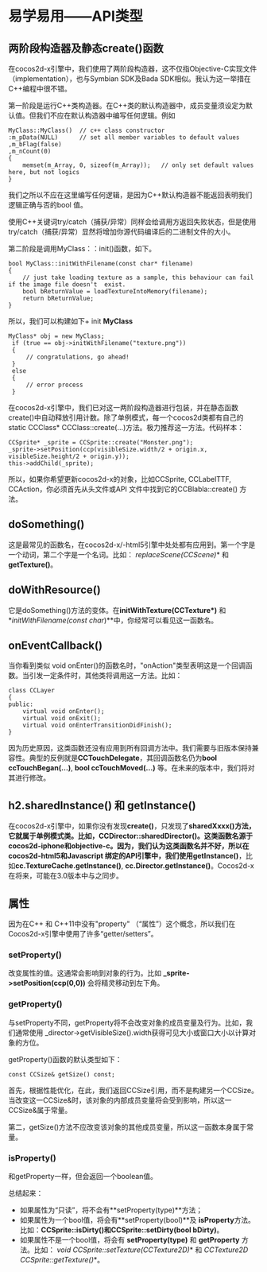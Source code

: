 # 易学易用——API类型

## 两阶段构造器及静态create()函数

在cocos2d-x引擎中，我们使用了两阶段构造器，这不仅指Objective-C实现文件（implementation），也与Symbian SDK及Bada SDK相似。我认为这一举措在C++编程中很不错。第一阶段是运行C++类构造器。在C++类的默认构造器中，成员变量须设定为默认值。但我们不应在默认构造器中编写任何逻辑。例如

```
MyClass::MyClass()  // c++ class constructor:m_pData(NULL)      // set all member variables to default values,m_bFlag(false),m_nCount(0){    memset(m_Array, 0, sizeof(m_Array));   // only set default values here, but not logics}
```

我们之所以不应在这里编写任何逻辑，是因为C++默认构造器不能返回表明我们逻辑正确与否的bool 值。使用C++关键词try/catch（捕获/异常）同样会给调用方返回失败状态，但是使用try/catch（捕获/异常）显然将增加你源代码编译后的二进制文件的大小。第二阶段是调用MyClass：：init()函数，如下。
```
bool MyClass::initWithFilename(const char* filename){    // just take loading texture as a sample, this behaviour can fail if the image file doesn't  exist.     bool bReturnValue = loadTextureIntoMemory(filename);      return bReturnValue;}```所以，我们可以构建如下+ init **MyClass**
```
MyClass* obj = new MyClass; if (true == obj->initWithFilename("texture.png")) {     // congratulations, go ahead! } else {     // error process }```

在cocos2d-x引擎中，我们已对这一两阶段构造器进行包装，并在静态函数create()中自动释放引用计数。除了单例模式，每一个cocos2d类都有自己的static CCClass* CCClass::create(...)方法。极力推荐这一方法。代码样本：

```CCSprite* _sprite = CCSprite::create("Monster.png");_sprite->setPosition(ccp(visibleSize.width/2 + origin.x, visibleSize.height/2 + origin.y));this->addChild(_sprite);```
所以，如果你希望更新cocos2d-x的对象，比如CCSprite, CCLabelTTF, CCAction，你必须首先从头文件或API 文件中找到它的CCBlabla::create() 方法。

## doSomething()

这是最常见的函数名，在cocos2d-x/-html5引擎中处处都有应用到。第一个字是一个动词，第二个字是一个名词。比如： **replaceScene(CCScene*)** 和 **getTexture()**。

## doWithResource()它是doSomething()方法的变体。在**initWithTexture(CCTexture*)** 和 **initWithFilename(const char*)**中，你经常可以看见这一函数名。## onEventCallback()
当你看到类似 void onEnter()的函数名时，"onAction"类型表明这是一个回调函数。当引发一定条件时，其他类将调用这一方法。比如：
```
class CCLayer{public:    virtual void onEnter();    virtual void onExit();    virtual void onEnterTransitionDidFinish();}```
因为历史原因，这类函数还没有应用到所有回调方法中。我们需要与旧版本保持兼容性。典型的反例就是**CCTouchDelegate**，其回调函数名仍为**bool ccTouchBegan(…)**, **bool ccTouchMoved(…)** 等。在未来的版本中，我们将对其进行修改。
## h2.sharedInstance() 和 getInstance()在cocos2d-x引擎中，如果你没有发现**create()**，只发现了**sharedXxxx()**方法，它就属于单例模式类。比如，**CCDirector::sharedDirector()**。这类函数名源于cocos2d-iphone和objective-c。因为，我们认为这类函数名并不好，所以在cocos2d-html5和Javascript 绑定的API引擎中，我们使用**getInstance()**，比如**cc.TextureCache.getInstance()**, **cc.Director.getInstance()**。Cocos2d-x在将来，可能在3.0版本中与之同步。## 属性

因为在C++ 和 C++11中没有"property" （“属性”）这个概念，所以我们在Cocos2d-x引擎中使用了许多“getter/setters”。
### setProperty()

改变属性的值。这通常会影响到对象的行为。比如 **_sprite->setPosition(ccp(0,0))** 会将精灵移动到左下角。
### getProperty()与setProperty不同，getProperty将不会改变对象的成员变量及行为。比如，我们通常使用 _director->getVisibleSize().width获得可见大小或窗口大小以计算对象的方位。getProperty()函数的默认类型如下：
```const CCSize& getSize() const;
```首先，根据性能优化，在此，我们返回CCSize引用，而不是构建另一个CCSize。当改变这一CCSize&时，该对象的内部成员变量将会受到影响，所以这一CCSize&属于常量。第二，getSize()方法不应改变该对象的其他成员变量，所以这一函数本身属于常量。
### isProperty()
和getProperty一样，但会返回一个boolean值。总结起来：- 如果属性为“只读”，将不会有**setProperty(type)**方法；- 如果属性为一个bool值，将会有**setProperty(bool)**及 **isProperty**方法。 比如：**CCSprite::isDirty()**和**CCSprite::setDirty(bool bDirty)**。- 如果属性不是一个bool值，将会有 **setProperty(type)** 和 **getProperty** 方法。比如： **void CCSprite::setTexture(CCTexture2D*)** 和 **CCTexture2D* CCSprite::getTexture()**。
